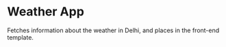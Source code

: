 # Weather App
Fetches information about the weather in Delhi, and places in the front-end template.
